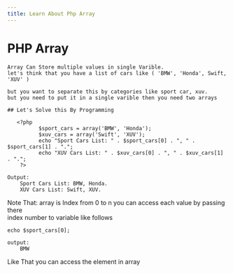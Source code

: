 ```yaml
---
title: Learn About Php Array
---
```

# PHP Array

    Array Can Store multiple values in single Varible. 
    let's think that you have a list of cars like ( 'BMW', 'Honda', Swift, 'XUV' )

    but you want to separate this by categories like sport car, xuv. 
    but you need to put it in a single varible then you need two arrays

    ## Let's Solve this By Programming

       <?php
              $sport_cars = array('BMW', 'Honda');
              $xuv_cars = array('Swift', 'XUV');
              echo "Sport Cars List: " . $sport_cars[0] . ", " . $sport_cars[1] . ".";
              echo "XUV Cars List: " . $xuv_cars[0] . ", " . $xuv_cars[1] . ".";
        ?>

    Output:
        Sport Cars List: BMW, Honda.
        XUV Cars List: Swift, XUV.

Note That: array is Index from 0 to n you can access each value by passing there  
index number to variable like follows

    echo $sport_cars[0];

    output:
        BMW

Like That you can access the element in array